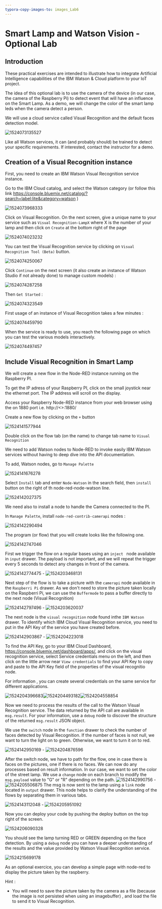 ```yaml
---
typora-copy-images-to: images_Lab6
---
```


# Smart Lamp and Watson Vision - Optional Lab

## Introduction

These practical exercises are intended to illustrate how to integrate Artificial Intelligence capabilities of the IBM Watson & Cloud platform to your IoT project. 

The idea of this optional lab is to use the camera of the device (in our case, the camera of the Raspberry Pi)  to detect event that will have an influence on the Smart Lamp. As a demo, we will change the color of the smart lamp leds when the camera detect a person.

 We will use a cloud service called Visual Recognition and the default faces detection model.

![1524073135527](images_Lab6/1524073135527.png)

Like all Watson services, it can (and probably should) be trained to detect your specific requirements.  If interested, contact the instructor for a demo.

## Creation of a Visual Recognition instance

First, you need to create an IBM Watson Visual Recognition service instance.

Go to the IBM Cloud catalog, and select the Watson category (or follow this link https://console.bluemix.net/catalog/?search=label:lite&category=watson )

![1524073968333](images_Lab6/1524073968333.png)

Click on Visual Recognition. On the next screen, give a unique name to your service such as `Visual Recognition-LampX`  where X is the number of your lamp and then click on `Create` at the bottom right of the page

![1524074023232](images_Lab6/1524074023232.png)

You can test the Visual Recognition service by clicking on `Visual Recognition Tool (Beta)` button.

![1524074250067](images_Lab6/1524074250067.png)

Click `Continue` on the next screen (it also create an instance of Watson Studio if not already done) to manage custom models) : 

![1524074287258](images_Lab6/1524074287258.png)

Then `Get Started` :

![1524074323549](images_Lab6/1524074323549.png)

First usage of an instance of Visual Recognition takes a few minutes :

![1524074459790](images_Lab6/1524074459790.png)

When the service is ready to use, you reach the following page on which you can test the various models interactively.

![1524074497457](images_Lab6/1524074497457.png)

## Include Visual Recognition in Smart Lamp

We will create a new flow in the Node-RED instance running on the Raspberry PI. 

To get the IP adress of your Raspberry PI, click on the small joystick near the ethernet port. The IP address will scroll on the display.

Access your Raspberry Node-RED instance from your web browser using the on 1880 port i.e. http://<<YOUR-IP-ADDRESS>>:1880/

Create a new flow by clicking on the `+` button

![1524141577944](images_Lab6/1524141577944.png)

Double click on the flow tab (on the name) to change tab name to `Visual Recognition`

We need to add Watson nodes to Node-RED to invoke easily IBM Watson services without having to deep dive into the API documentation.

To add, Watson nodes, go to `Manage Palette`

![1524141676278](images_Lab6/1524141676278.png)

Select `Install` tab and enter `Node-Watson` in the search field, then `install` button on the right of th node-red-node-watson line.

![1524142027375](images_Lab6/1524142027375.png)

We need also to install a node to handle the Camera connected to the PI.

In `Manage Palette`, install `node-red-contrib-camerapi` nodes : 

![1524142290494](images_Lab6/1524142290494.png)

The program (or flow) that you will create looks like the following one. 

![1524142747046](images_Lab6/1524142747046.png)

First we trigger the flow on a regular bases using an `inject ` node available in `input` drawer. The payload is not important, and we will repeat the trigger every 5 seconds to detect any changes in front of the camera.

![1524142774475](images_Lab6/1524142774475.png) - ![1524203468131](images_Lab6/1524203468131.png)

Next step of the flow is to take a picture with the `camerapi` node available in the `Raspberri Pi` drawer. As we don't need to store the picture taken locally on the Raspberri Pi, we can use the `Buffermode` to pass a buffer directly to the next node (Visual Recognition)

![1524142797496](images_Lab6/1524142797496.png) - ![1524203620037](images_Lab6/1524203620037.png)

The next node is the `visual recognition` node found inthe `IBM Watson` drawer. To identify which IBM Cloud Visual Recognition service, you need to put in the API Key of the service you have created before.

![1524142903867](images_Lab6/1524142903867.png) - ![1524204223018](images_Lab6/1524204223018.png)

To find the API Key, go to your IBM Cloud Dashboard, https://console.bluemix.net/dashboard/apps/, and click on the visual recognition service, select Service credentials menu on the left, and then click on the little arrow near `View credentials` to find your API Key to copy and paste to the API Key field of the properties of the visual recognitio node. 

For information , you can create several credentials on the same service for different applications.

![1524204396683](images_Lab6/1524204396683.png)![1524204493182](images_Lab6/1524204493182.png)![1524204558854](images_Lab6/1524204558854.png)

Now we need to process the results of the call to the Watson Visual Recognition service. The data returned by the API call are available in `msg.result`.  For your information, use a `debug` node to discover the structure of the returned `msg.result` JSON object.

We use the `switch` node in the `function` drawer to check the number of faces detected by Visual Recognition. If the number of faces is not null, we want to turn the light on to green. Otherwise, we want to turn it on to red. 

![1524142950169](images_Lab6/1524142950169.png) - ![1524204876596](images_Lab6/1524204876596.png)

After the switch node, we have to path for the flow, one in case there is faces on the pictures, one if there is no faces. We can now do any processes based on result information. In our case, we want to set the color of the street lamp. We use a `change` node on each branch  to modify the `msg.payload` value to "G" or "R" depending on the path.
![1524142990756](images_Lab6/1524142990756.png) - ![1524205506875](images_Lab6/1524205506875.png)
The msg is now sent to the lamp using a `link` node located in `output` drawer. This node helps to clarify the understanding of the flows by separating them in various tabs.

![1524143112048](images_Lab6/1524143112048.png) - ![1524205951092](images_Lab6/1524205951092.png)

Now you can deploy your code by pushing the deploy button on the top right of the screen.

![1524206090328](images_Lab6/1524206090328.png)

You should see the lamp turning RED or GREEN depending on the face detection. By using a `debug` node you can have a deeper understanding of the results and the value provided by Watson Visual Recognition service.

![1524215699178](images_Lab6/1524215699178.png)

As an optional exercice, you can develop a simple page with node-red to display the picture taken by the raspberry. 

Hint : 

- You will need to save the picture taken by the camera as a file (because the image is not persisted when using an imagebuffer) , and load the file to send it to Visual Recognition.